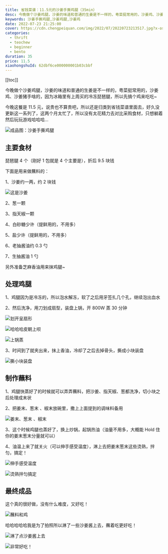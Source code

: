 ```yaml
---
title: 省钱菜谱：11.5元的沙姜手撕鸡腿（35min）
desc: 今晚做个沙姜鸡腿，沙姜的味道和普通的生姜是不一样的，粤菜挺常用的，沙姜鸡、沙姜猪手啥的，因为冰箱里有上周买的冷冻琵琶腿，所以先搞个鸡来吃吃~
keywords: 沙姜手撕鸡腿,沙姜鸡腿,沙姜鸡
date: 2022-07-23 21:25:00
cover: https://cdn.chengpeiquan.com/img/2022/07/20220723213517.jpg?x-oss-process=image/interlace,1
categories:
  - thrift
  - teochew
  - beginner
  - bento
duration: 35
price: 11.5
xiaohongshuId: 62dbf6ce000000001b03cbbf
---
```


[[toc]]

今晚做个沙姜鸡腿，沙姜的味道和普通的生姜是不一样的，粤菜挺常用的，沙姜鸡、沙姜猪手啥的，因为冰箱里有上周买的冷冻琵琶腿，所以先搞个鸡来吃吃~

今晚这餐是 11.5 元，说贵也不算贵吧，所以还是归类到省钱菜谱里面去，好久没更新这一系列了，这两个月太忙了，所以没有太花精力去对比采购食材，只想躺着然后玩玩游戏哈哈哈…

![成品图：沙姜手撕鸡腿](https://cdn.chengpeiquan.com/img/2022/07/20220723213540.jpg?x-oss-process=image/interlace,1)

## 主要食材

琵琶腿 4 个（刚好 1 包就是 4 个主要是），折后 9.5 块钱

下面是用来做蘸料的：

1、沙姜约一两，约 2 块钱

![这是沙姜](https://cdn.chengpeiquan.com/img/2022/07/20220723213533.jpg?x-oss-process=image/interlace,1)

2、葱一颗

3、指天椒一颗

4、白砂糖少许（提鲜用的，不用多）

5、盐少许（提鲜用的，不用多）

6、老抽酱油约 0.3 勺

7、生抽酱油 1 勺

另外准备芝麻香油用来抹鸡腿~

## 处理鸡腿

1、鸡腿因为是冷冻的，所以泡水解冻，软了之后用牙签扎几个孔，继续泡出血水

2、然后洗净，用刀划成扇型，装盘上锅，开 800W 蒸 30 分钟

![划开呈扇形](https://cdn.chengpeiquan.com/img/2022/07/20220723213530.jpg?x-oss-process=image/interlace,1)

![哈哈哈皮朝上呗](https://cdn.chengpeiquan.com/img/2022/07/20220723213531.jpg?x-oss-process=image/interlace,1)

![上锅蒸](https://cdn.chengpeiquan.com/img/2022/07/20220723213532.jpg?x-oss-process=image/interlace,1)

3、时间到了就夹出来，抹上香油，冷却了之后去掉骨头，撕成小块装盘

![撕小块装盘](https://cdn.chengpeiquan.com/img/2022/07/20220723213534.jpg?x-oss-process=image/interlace,1)

## 制作蘸料

1、鸡腿快蒸好了的时候就可以弄弄蘸料，把沙姜、指天椒、葱都洗净，切小块之后处理成末状

2、把姜末、葱末 、椒末放碗里，撒上上面提到的调味料备用

![姜末、葱末 、椒末](https://cdn.chengpeiquan.com/img/2022/07/20220723213535.jpg?x-oss-process=image/interlace,1)

3、这个时候鸡腿也蒸好了，换上炒锅，起锅热油（油量不用多，大概能 Hold 住你的姜末葱末分量就可以）

4、油温上来了就关火（可以伸手感受温度），淋上去把姜末葱末这些烫熟，拌匀，搞定！

![伸手感受温度](https://cdn.chengpeiquan.com/img/2022/07/20220723213536.jpg?x-oss-process=image/interlace,1)

![烫熟拌匀搞定](https://cdn.chengpeiquan.com/img/2022/07/20220723213537.jpg?x-oss-process=image/interlace,1)

## 最终成品

这个真的很好做，没有什么难度，又好吃！

![蘸料和鸡](https://cdn.chengpeiquan.com/img/2022/07/20220723213538.jpg?x-oss-process=image/interlace,1)

哈哈哈哈哈我是为了拍照所以淋了一些沙姜酱上去，蘸着吃更好吃！

![淋了点沙姜酱上去](https://cdn.chengpeiquan.com/img/2022/07/20220723213539.jpg?x-oss-process=image/interlace,1)

![非常好吃！](https://cdn.chengpeiquan.com/img/2022/07/20220723213541.jpg?x-oss-process=image/interlace,1)
